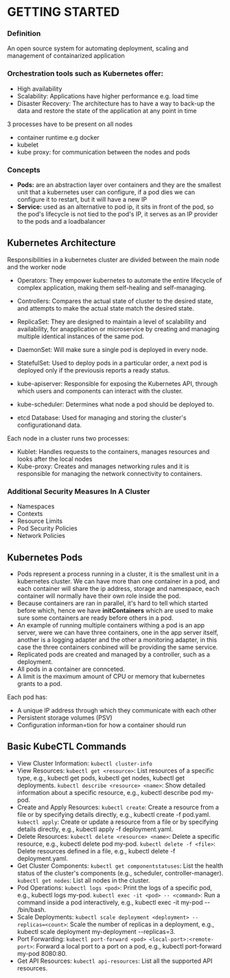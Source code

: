 # GETTING STARTED

### Definition
An open source system for automating deployment, scaling and management of containarized application

### Orchestration tools such as Kubernetes offer:
- High availability
- Scalability: Applications have higher performance e.g. load time
- Disaster Recovery: The architecture has to have a way to back-up the data and restore the state of the application at any point in time

3 processes have to be present on all nodes
- container runtime e.g docker
- kubelet
- kube proxy: for communication between the nodes and pods

### Concepts
- **Pods:** are an abstraction layer over containers and they are the smallest
  unit that a kubernetes user can configure, if a pod dies we can configure
  it to restart, but it will have a new IP
- **Service:** used as an alternative to pod ip, it sits in front of the pod,
  so the pod's lifecycle is not tied to the pod's IP, it serves as an IP
  provider to the pods and a loadbalancer


## Kubernetes Architecture
Responsibilities in a kubernetes cluster are divided between the main node and the worker node
- Operators: They empower kubernetes to automate the entire lifecycle of complex application, making them self-healing and self-managing.
- Controllers: Compares the actual state of cluster to the desired state, and attempts to make the actual state match the desired state.
- ReplicaSet: They are designed to maintain a level of scalability and availability, for anapplication or microservice by creating and 
  managing multiple identical instances of the same pod.
- DaemonSet: Will make sure a single pod is deployed in every node.
- StatefulSet: Used to deploy pods in a particular order, a next pod is deployed only if the previousis reports a ready status.


- kube-apiserver: Responsible for exposing the Kubernetes API, through which users and components can interact with the cluster.
- kube-scheduler: Determines what node a pod should be deployed to.
- etcd Database: Used for managing and storing the cluster's configurationand data.

Each node in a cluster runs two processes:
- Kublet: Handles requests to the containers, manages resources and looks after the local nodes
- Kube-proxy: Creates and manages networking rules and it is responsible for managing the network connectivity to containers.

### Additional Security Measures In A Cluster
- Namespaces
- Contexts
- Resource Limits
- Pod Security Policies
- Network Policies

## Kubernetes Pods
- Pods represent a process running in a cluster, it is the smallest unit in a kubernetes cluster. We can have more than one 
  container in a pod, and each container will share the ip address, storage and namespace, each container will normally have
  their own role inside the pod.
- Because containers are ran in parallel, it's hard to tell which started before which, hence we have **initContainers**
  which are used to make sure some containers are ready before others in a pod.
- An example of running multiple containers withing a pod is an app server, were we can have three containers, one in the 
  app server itself, another is a logging adapter and the other a monitoring adapter, in this case the three containers 
  conbined will be providing the same service.
- Replicated pods are created and managed by a controller, such as a deployment.
- All pods in a container are connceted.
- A limit is the maximum amount of CPU or memory that kubernetes grants to a pod.

Each pod has:
- A unique IP address through which they communicate with each other
- Persistent storage volumes (PSV)
- Configuration informan=tion for how a container should run

## Basic KubeCTL Commands
- View Cluster Information:
`kubectl cluster-info`
- View Resources:
`kubectl get <resource>`: List resources of a specific type, e.g., kubectl get pods, kubectl get nodes, kubectl get deployments.
`kubectl describe <resource> <name>`: Show detailed information about a specific resource, e.g., kubectl describe pod my-pod.
- Create and Apply Resources:
`kubectl create`: Create a resource from a file or by specifying details directly, e.g., kubectl create -f pod.yaml.
`kubectl apply`: Create or update a resource from a file or by specifying details directly, e.g., kubectl apply -f deployment.yaml.
- Delete Resources:
`kubectl delete <resource> <name>`: Delete a specific resource, e.g., kubectl delete pod my-pod.
`kubectl delete -f <file>`: Delete resources defined in a file, e.g., kubectl delete -f deployment.yaml.
- Get Cluster Components:
`kubectl get componentstatuses`: List the health status of the cluster's components (e.g., scheduler, controller-manager).
`kubectl get nodes`: List all nodes in the cluster.
- Pod Operations:
`kubectl logs <pod>`: Print the logs of a specific pod, e.g., kubectl logs my-pod.
`kubectl exec -it <pod> -- <command>`: Run a command inside a pod interactively, e.g., kubectl exec -it my-pod -- /bin/bash.
- Scale Deployments:
`kubectl scale deployment <deployment> --replicas=<count>`: Scale the number of replicas in a deployment, e.g., kubectl scale deployment my-deployment --replicas=3.
- Port Forwarding:
`kubectl port-forward <pod> <local-port>:<remote-port>`: Forward a local port to a port on a pod, e.g., kubectl port-forward my-pod 8080:80.
- Get API Resources:
`kubectl api-resources`: List all the supported API resources.